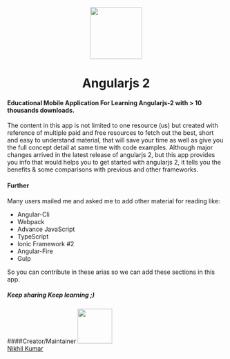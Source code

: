 <div align="center">
  <img width="120" height="120"
    src="https://cloud.githubusercontent.com/assets/10805658/22137054/bad69cfc-defe-11e6-8cce-5422364eee1c.png">
  <a href="https://github.com/webpack/webpack">
  </a>
  <h1>Angularjs 2</h1>
</div>


#### Educational Mobile Application For Learning Angularjs-2 with > 10 thousands downloads.

The content in this app is not limited to one resource (us) but created with reference of multiple paid and free resources to fetch out the best, short and easy to understand material, that will save your time as well as give you the full concept detail at same time with code examples.
Although major changes arrived in the latest release of angularjs 2, but this app provides you info that would helps you to get started with angularjs 2, it tells you the benefits & some comparisons with previous and other frameworks.

#### Further 

Many users mailed me and asked me to add other material for reading like:
<ul>
<li>Angular-Cli</li>
<li>Webpack</li>
<li>Advance JavaScript</li>
<li>TypeScript</li>
<li>Ionic Framework #2</li>
<li>Angular-Fire</li>
<li>Gulp</li>
</ul>
So you can contribute in these arias so we can add these sections in this app.


<h5 style="text-style:italic">Keep sharing Keep learning ;)</h5>



####Creator/Maintainer
 <img width="80" height="80"
    src="https://cloud.githubusercontent.com/assets/10805658/22137654/5d7d1280-df02-11e6-8626-3facbdf3bb93.jpeg"><br>
    <a href="https://github.com/nikhilknoldus/">Nikhil Kumar</a>
